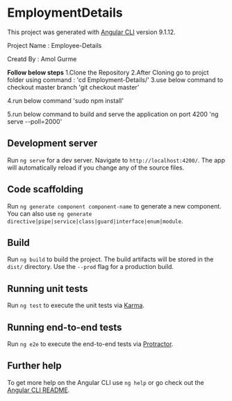 # EmploymentDetails

This project was generated with [Angular CLI](https://github.com/angular/angular-cli) version 9.1.12.

Project Name : Employee-Details

Creatd By    :  Amol Gurme  


**Follow below steps**
1.Clone the Repository
2.After Cloning go to projct folder using command  : 'cd Employment-Details/'
3.use below command to checkout master branch
   'git checkout master'

4.run below command 
  'sudo npm install'

5.run below command to build and serve the application on port 4200
 'ng serve --poll=2000'

## Development server

Run `ng serve` for a dev server. Navigate to `http://localhost:4200/`. The app will automatically reload if you change any of the source files.

## Code scaffolding

Run `ng generate component component-name` to generate a new component. You can also use `ng generate directive|pipe|service|class|guard|interface|enum|module`.

## Build

Run `ng build` to build the project. The build artifacts will be stored in the `dist/` directory. Use the `--prod` flag for a production build.

## Running unit tests

Run `ng test` to execute the unit tests via [Karma](https://karma-runner.github.io).

## Running end-to-end tests

Run `ng e2e` to execute the end-to-end tests via [Protractor](http://www.protractortest.org/).

## Further help

To get more help on the Angular CLI use `ng help` or go check out the [Angular CLI README](https://github.com/angular/angular-cli/blob/master/README.md).
